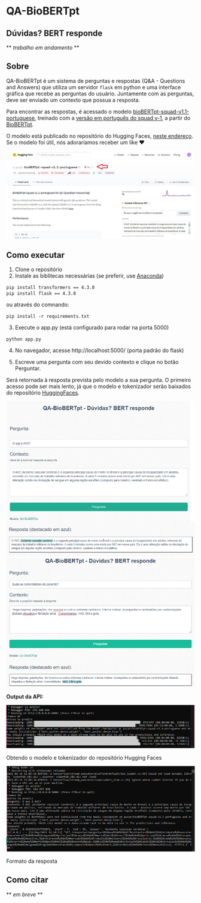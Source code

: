 # QA-BioBERTpt 
## Dúvidas? BERT responde

** *trabalho em andamento* **

## Sobre

QA-BioBERTpt é um sistema de perguntas e respostas (Q&A - Questions and Answers) que utiliza um servidor ```flask``` em python e uma interface gráfica que recebe as perguntas do usuário. Juntamente com as perguntas, deve ser enviado um contexto que possua a resposta.

Para encontrar as respostas, é acessado o modelo [bioBERTpt-squad-v1.1-portuguese](https://huggingface.co/pucpr/bioBERTpt-squad-v1.1-portuguese), treinado com a [versão em português do squad v-1](https://medium.com/@pierre_guillou/nlp-modelo-de-question-answering-em-qualquer-idioma-baseado-no-bert-base-estudo-de-caso-em-12093d385e78), a partir do [BioBERTpt](https://github.com/HAILab-PUCPR/BioBERTpt).

O modelo está publicado no repositório do Hugging Faces, [neste endereço](https://huggingface.co/pucpr/bioBERTpt-squad-v1.1-portuguese). Se o modelo foi útil, nós adoraríamos receber um like ❤️

<img src="./img/like-biobertpt-squad.jpg" alt="QA-BioBERTpt">

## Como executar 
1. Clone o repositório
2. Instale as biblitecas necessárias (se preferir, use [Anaconda](http://www.anaconda.com))
```
pip install transformers == 4.3.0
pip install flask == 4.3.0
```
ou através do comnando:
```
pip install -r requirements.txt
```
3. Execute o app.py (está configurado para rodar na porta 5000)
```
python app.py
```
4. No navegador, acesse http://localhost:5000/ (porta padrão do flask)

5. Escreve uma pergunta com seu devido contexto e clique no botão Perguntar. 
 
Será retornada à resposta prevista pelo modelo a sua pergunta. O primeiro acesso pode ser mais lento, já que o modelo e tokenizador serão baixados do repositório [HuggingFaces](https://huggingface.co/pucpr/bioBERTpt-squad-v1.1-portuguese).

<img src="img/pergunta1.png">

<img src="img/pergunta2.png">

**Output da API:**

<img src="img/cmd1.png">

Obtendo o modelo e tokenizador do repositório Hugging Faces

<img src="img/cmd2.png">

Formato da resposta

## Como citar

** *em breve* **
